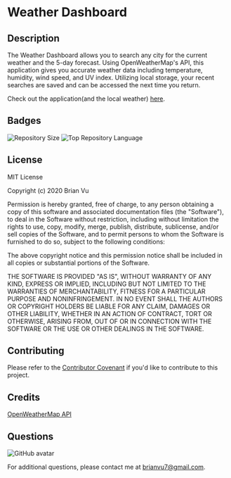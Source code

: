 # Weather Dashboard

## Description
    
The Weather Dashboard allows you to search any city for the current weather and the 5-day forecast. Using OpenWeatherMap's API, this application gives you accurate weather data including temperature, humidity, wind speed, and UV index. Utilizing local storage, your recent searches are saved and can be accessed the next time you return.

Check out the application(and the local weather) [here](https://b-vu.github.io/weather-dashboard/).

## Badges

![Repository Size](https://img.shields.io/github/repo-size/b-vu/weather-dashboard?style=flat-square)
![Top Repository Language](https://img.shields.io/github/languages/top/b-vu/weather-dashboard?style=flat-square)
    
## License
    
MIT License

Copyright (c) 2020 Brian Vu
            
Permission is hereby granted, free of charge, to any person obtaining a copy
of this software and associated documentation files (the "Software"), to deal
in the Software without restriction, including without limitation the rights
to use, copy, modify, merge, publish, distribute, sublicense, and/or sell
copies of the Software, and to permit persons to whom the Software is
furnished to do so, subject to the following conditions:
            
The above copyright notice and this permission notice shall be included in all
copies or substantial portions of the Software.
            
THE SOFTWARE IS PROVIDED "AS IS", WITHOUT WARRANTY OF ANY KIND, EXPRESS OR
IMPLIED, INCLUDING BUT NOT LIMITED TO THE WARRANTIES OF MERCHANTABILITY,
FITNESS FOR A PARTICULAR PURPOSE AND NONINFRINGEMENT. IN NO EVENT SHALL THE
AUTHORS OR COPYRIGHT HOLDERS BE LIABLE FOR ANY CLAIM, DAMAGES OR OTHER
LIABILITY, WHETHER IN AN ACTION OF CONTRACT, TORT OR OTHERWISE, ARISING FROM,
OUT OF OR IN CONNECTION WITH THE SOFTWARE OR THE USE OR OTHER DEALINGS IN THE
SOFTWARE.
        
## Contributing
    
Please refer to the [Contributor Covenant](https://www.contributor-covenant.org/) if you'd like to contribute to this project.

## Credits
    
[OpenWeatherMap API](https://openweathermap.org/api)
    
## Questions
![GitHub avatar](https://avatars.githubusercontent.com/u/58751099?)

For additional questions, please contact me at brianvu7@gmail.com.